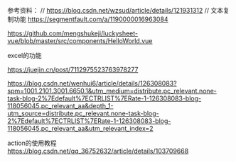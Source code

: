 参考资料：
// https://blog.csdn.net/wzsud/article/details/121931312
// 文本复制功能 https://segmentfault.com/a/1190000016963084

https://github.com/mengshukeji/luckysheet-vue/blob/master/src/components/HelloWorld.vue


excel的功能

https://juejin.cn/post/7112975523763978277

https://blog.csdn.net/wenhui6/article/details/126308083?spm=1001.2101.3001.6650.1&utm_medium=distribute.pc_relevant.none-task-blog-2%7Edefault%7ECTRLIST%7ERate-1-126308083-blog-118056045.pc_relevant_aa&depth_1-utm_source=distribute.pc_relevant.none-task-blog-2%7Edefault%7ECTRLIST%7ERate-1-126308083-blog-118056045.pc_relevant_aa&utm_relevant_index=2


action的使用教程
https://blog.csdn.net/qq_36752632/article/details/103709668